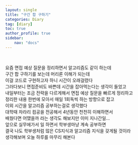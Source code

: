 ```yaml
---
layout: single
title: "구간 합 구하기"
categories: Diary
tag: [diary]
toc: true
author_profile: true
sidebar:
    nav: "docs"
---
```

<br>

요즘 면접 예상 질문을 정리하면서 알고리즘도 같이 하는데  
구간 합 구하기를 보는데 머리론 이해가 되는데  
이걸 코드로 구현하고자 하니 시간이 오래걸렸다  
그러다보니 면접준비도 바쁜데 시간을 잡아먹는다는 생각이 들었고  
내일부터는 조금 전략을 다르게해서 면접 예상 질문을 빠르게 정리하고  
정리한 내용 한번에 모아서 매일 1회독씩 하는 방향으로 잡고  
이외 시간을 알고리즘 공부하는걸로 생각했다  
대학때 차라리 컴공을 전공해서 4년동안 천천히 이해하면서  
배웠다면 어땠을까 라는 생각도 해보지만 이미 지나간일...  
앞으로 실무에가서 일 하면서 학부생마냥 계속 공부하면  
결국 나도 학부생처럼 많은 CS지식과 알고리즘 지식을 갖게될 것이라  
생각해보며 오늘 하루를 마무리 해본다